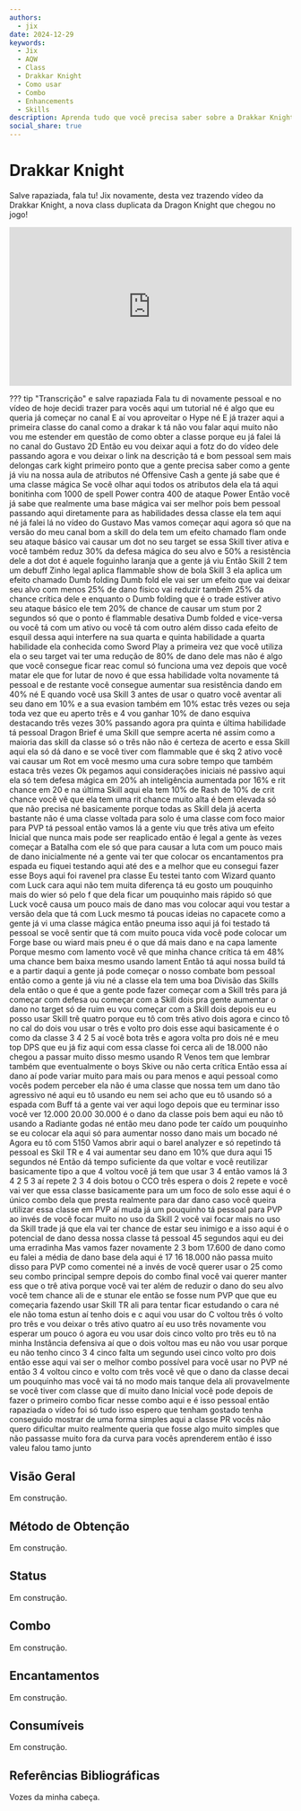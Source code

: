 ```yaml
---
authors:
  - jix
date: 2024-12-29
keywords:
  - Jix
  - AQW
  - Class
  - Drakkar Knight
  - Como usar
  - Combo
  - Enhancements
  - Skills
description: Aprenda tudo que você precisa saber sobre a Drakkar Knight class neste tutorial.
social_share: true
--- 
```

# Drakkar Knight

Salve rapaziada, fala tu! Jix novamente, desta vez trazendo vídeo da Drakkar Knight, a nova class duplicata da Dragon Knight que chegou no jogo!

<div style="position: relative; width: 100%; padding-bottom: 56.25%; height: 0; overflow: hidden;">
  <iframe 
    src="https://www.youtube.com/embed/Bzr4jm-0NA4" 
    title="YouTube video player" 
    frameborder="0" 
    allow="accelerometer; autoplay; clipboard-write; encrypted-media; gyroscope; picture-in-picture; web-share" 
    referrerpolicy="strict-origin-when-cross-origin" 
    allowfullscreen 
    style="position: absolute; top: 0; left: 0; width: 100%; height: 100%;"
  ></iframe>
</div>

??? tip "Transcrição"
    e salve rapaziada Fala tu di novamente pessoal e no vídeo de hoje decidi trazer para vocês aqui um tutorial né é algo que eu queria já começar no canal E aí vou aproveitar o Hype né E já trazer aqui a primeira classe do canal como a drakar k tá não vou falar aqui muito não vou me estender em questão de como obter a classe porque eu já falei lá no canal do Gustavo 2D Então eu vou deixar aqui a fotz do do vídeo dele passando agora e vou deixar o link na descrição tá e bom pessoal sem mais delongas cark kight primeiro ponto que a gente precisa saber como a gente já viu na nossa aula de atributos né Offensive Cash a gente já sabe que é uma classe mágica Se você olhar aqui todos os atributos dela ela tá aqui bonitinha com 1000 de spell Power contra 400 de ataque Power Então você já sabe que realmente uma base mágica vai ser melhor pois bem pessoal passando aqui diretamente para as habilidades dessa classe ela tem aqui né já falei lá no vídeo do Gustavo Mas vamos começar aqui agora só que na versão do meu canal bom a skill do dela tem um efeito chamado flam onde seu ataque básico vai causar um dot no seu target se essa Skill tiver ativa e você também reduz 30% da defesa mágica do seu alvo e 50% a resistência dele a dot dot é aquele foguinho laranja que a gente já viu Então Skill 2 tem um debuff Zinho legal aplica flammable show de bola Skill 3 ela aplica um efeito chamado Dumb folding Dumb fold ele vai ser um efeito que vai deixar seu alvo com menos 25% de dano físico vai reduzir também 25% da chance crítica dele e enquanto o Dumb folding que é o trade estiver ativo seu ataque básico ele tem 20% de chance de causar um stum por 2 segundos só que o ponto é flammable desativa Dumb folded e vice-versa ou você tá com um ativo ou você tá com outro além disso cada efeito de esquil dessa aqui interfere na sua quarta e quinta habilidade a quarta habilidade ela conhecida como Sword Play a primeira vez que você utiliza ela o seu target vai ter uma redução de 80% de dano dele mas não é algo que você consegue ficar reac comul só funciona uma vez depois que você matar ele que for lutar de novo é que essa habilidade volta novamente tá pessoal e de restante você consegue aumentar sua resistência dando em 40% né E quando você usa Skill 3 antes de usar o quatro você aventar ali seu dano em 10% e a sua evasion também em 10% estac três vezes ou seja toda vez que eu aperto três e 4 vou ganhar 10% de dano esquiva destacando três vezes 30% passando agora pra quinta e última habilidade tá pessoal Dragon Brief é uma Skill que sempre acerta né assim como a maioria das skill da classe só o três não não é certeza de acerto e essa Skill aqui ela só dá dano e se você tiver com flammable que é skq 2 ativo você vai causar um Rot em você mesmo uma cura sobre tempo que também estaca três vezes Ok pegamos aqui considerações iniciais né passivo aqui ela só tem defesa mágica em 20% ah inteligência aumentada por 16% e rit chance em 20 e na última Skill aqui ela tem 10% de Rash de 10% de crit chance você vê que ela tem uma rit chance muito alta é bem elevada só que não precisa né basicamente porque todas as Skill dela já acerta bastante não é uma classe voltada para solo é uma classe com foco maior para PVP tá pessoal então vamos lá a gente viu que três ativa um efeito Inicial que nunca mais pode ser reaplicado então é legal a gente às vezes começar a Batalha com ele só que para causar a luta com um pouco mais de dano inicialmente né a gente vai ter que colocar os encantamentos pra espada eu fiquei testando aqui até des e a melhor que eu consegui fazer esse Boys aqui foi ravenel pra classe Eu testei tanto com Wizard quanto com Luck cara aqui não tem muita diferença tá eu gosto um pouquinho mais do wier só pelo f que dela ficar um pouquinho mais rápido só que Luck você causa um pouco mais de dano mas vou colocar aqui vou testar a versão dela que tá com Luck mesmo tá poucas ideias no capacete como a gente já vi uma classe mágica então pneuma isso aqui já foi testado tá pessoal se você sentir que tá com muito pouca vida você pode colocar um Forge base ou wiard mais pneu é o que dá mais dano e na capa lamente Porque mesmo com lamento você vê que minha chance crítica tá em 48% uma chance bem baixa mesmo usando lament Então tá aqui nossa build tá e a partir daqui a gente já pode começar o nosso combate bom pessoal então como a gente já viu né a classe ela tem uma boa Divisão das Skills dela então o que é que a gente pode fazer começar com a Skill três para já começar com defesa ou começar com a Skill dois pra gente aumentar o dano no target só de ruim eu vou começar com a Skill dois depois eu eu posso usar Skill trê quatro porque eu tô com três ativo dois agora e cinco tô no cal do dois vou usar o três e volto pro dois esse aqui basicamente é o como da classe 3 4 2 5 aí você bota três e agora volta pro dois né e meu top DPS que eu já fiz aqui com essa classe foi cerca ali de 18.000 não chegou a passar muito disso mesmo usando R Venos tem que lembrar também que eventualmente o boys Skive ou não certa crítica Então essa aí dano aí pode variar muito para mais ou para menos e aqui pessoal como vocês podem perceber ela não é uma classe que nossa tem um dano tão agressivo né aqui eu tô usando eu nem sei acho que eu tô usando só a espada com Buff tá a gente vai ver aqui logo depois que eu terminar isso você ver 12.000 20.00 30.000 é o dano da classe pois bem aqui eu não tô usando a Radiante godas né então meu dano pode ter caído um pouquinho se eu colocar ela aqui só para aumentar nosso dano mais um bocado né Agora eu tô com 5150 Vamos abrir aqui o barel analyzer e só repetindo tá pessoal es Skil TR e 4 vai aumentar seu dano em 10% que dura aqui 15 segundos né Então dá tempo suficiente da que voltar e você reutilizar basicamente tipo a que 4 voltou você já tem que usar 3 4 então vamos lá 3 4 2 5 3 aí repete 2 3 4 dois botou o CCO três espera o dois 2 repete e você vai ver que essa classe basicamente para um um foco de solo esse aqui é o único combo dela que presta realmente para dar dano caso você queira utilizar essa classe em PVP aí muda já um pouquinho tá pessoal para PVP ao invés de você focar muito no uso da Skill 2 você vai focar mais no uso da Skill trade já que ela vai ter chance de estar seu inimigo e a isso aqui é o potencial de dano dessa nossa classe tá pessoal 45 segundos aqui eu dei uma erradinha Mas vamos fazer novamente 2 3 bom 17.600 de dano como eu falei a média de dano base dela aqui é 17 16 18.000 não passa muito disso para PVP como comentei né a invés de você querer usar o 25 como seu combo principal sempre depois do combo final você vai querer manter ess que o trê ativa porque você vai ter além de reduzir o dano do seu alvo você tem chance ali de e stunar ele então se fosse num PVP que que eu começaria fazendo usar Skill TR ali para tentar ficar estudando o cara né ele não toma estun aí tenho dois e c aqui vou usar do C voltou três ó volto pro três e vou deixar o três ativo quatro aí eu uso três novamente vou esperar um pouco ó agora eu vou usar dois cinco volto pro três eu tô na minha Instância defensiva aí que o dois voltou mas eu não vou usar porque eu não tenho cinco 3 4 cinco falta um segundo usei cinco volto pro dois então esse aqui vai ser o melhor combo possível para você usar no PVP né então 3 4 voltou cinco e volto com três você vê que o dano da classe decai um pouquinho mas você vai tá no modo mais tanque dela ali provavelmente se você tiver com classe que dí muito dano Inicial você pode depois de fazer o primeiro combo ficar nesse combo aqui e é isso pessoal então rapaziada o vídeo foi só tudo isso espero que tenham gostado tenha conseguido mostrar de uma forma simples aqui a classe PR vocês não quero dificultar muito realmente queria que fosse algo muito simples que não passasse muito fora da curva para vocês aprenderem então é isso valeu falou tamo junto

## Visão Geral

Em construção.

## Método de Obtenção

Em construção.

## Status

Em construção.

## Combo

Em construção.

## Encantamentos

Em construção.

## Consumíveis

Em construção.

## Referências Bibliográficas
Vozes da minha cabeça.
